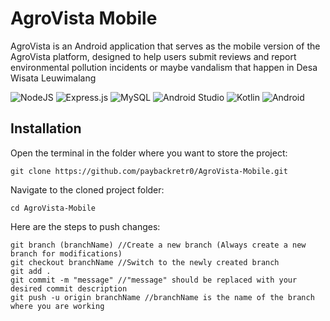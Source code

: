 # AgroVista Mobile 
  AgroVista is an Android application that serves as the mobile version of the AgroVista platform, designed to help users submit reviews and report environmental pollution incidents or maybe vandalism that happen in Desa Wisata Leuwimalang
  
![NodeJS](https://img.shields.io/badge/node.js-6DA55F?style=for-the-badge&logo=node.js&logoColor=white)
![Express.js](https://img.shields.io/badge/express.js-%23404d59.svg?style=for-the-badge&logo=express&logoColor=%2361DAFB)
![MySQL](https://img.shields.io/badge/mysql-4479A1.svg?style=for-the-badge&logo=mysql&logoColor=white)
![Android Studio](https://img.shields.io/badge/android%20studio-346ac1?style=for-the-badge&logo=android%20studio&logoColor=white)
![Kotlin](https://img.shields.io/badge/kotlin-%237F52FF.svg?style=for-the-badge&logo=kotlin&logoColor=white)
![Android](https://img.shields.io/badge/Android-3DDC84?style=for-the-badge&logo=android&logoColor=white)

## Installation
Open the terminal in the folder where you want to store the project:
```
git clone https://github.com/paybackretr0/AgroVista-Mobile.git
```
Navigate to the cloned project folder:
```
cd AgroVista-Mobile
```
Here are the steps to push changes:
```
git branch (branchName) //Create a new branch (Always create a new branch for modifications)
git checkout branchName //Switch to the newly created branch
git add .
git commit -m "message" //"message" should be replaced with your desired commit description
git push -u origin branchName //branchName is the name of the branch where you are working
```
